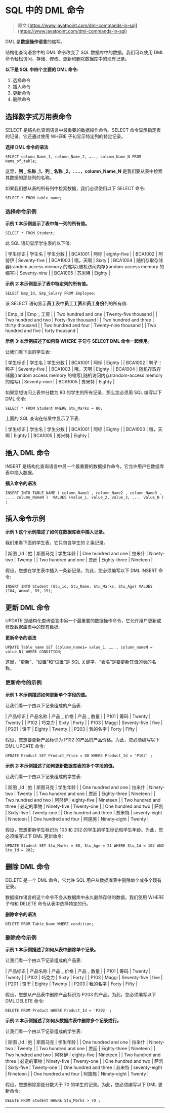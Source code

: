 # SQL 中的 DML 命令

> 原文:[https://www.javatpoint.com/dml-commands-in-sql](https://www.javatpoint.com/dml-commands-in-sql)

DML 是**数据操作语言**的缩写。

结构化查询语言中的 DML 命令改变了 SQL 数据库中的数据。我们可以使用 DML 命令轻松访问、存储、修改、更新和删除数据库中的现有记录。

**以下是 SQL 中四个主要的 DML 命令:**

1.  选择命令
2.  插入命令
3.  更新命令
4.  删除命令

## 选择数字式万用表命令

SELECT 是结构化查询语言中最重要的数据操作命令。SELECT 命令显示指定表的记录。它还通过使用 WHERE 子句显示特定列的特定记录。

**选择 DML 命令的语法**

```
SELECT column_Name_1, column_Name_2, ….., column_Name_N FROM Name_of_table;
```

这里，**列 _ 名称 _1，列 _ 名称 _2，…..，column_Name_N** 是我们要从表中检索其数据的那些列的名称。

如果我们想从表的所有列中检索数据，我们必须使用以下 SELECT 命令:

```
SELECT * FROM table_name;
```

### 选择命令示例

**示例 1:本示例显示了表中每一列的所有值。**

```
SELECT * FROM Student;
```

此 SQL 语句显示学生表的以下值:

| 学生标识 | 学生名 | 学生分数 |
| BCA1001 | 阿标 | eighty-five |
| BCA1002 | 阿努伊 | Seventy-five |
| BCA1003 | 哦，天啊 | Sixty |
| BCA1004 | 随机存取存储器(random access memory 的缩写)ˌ随机访问内存(random-access memory 的缩写) | Seventy-nine |
| BCA1005 | 苏米特 | Eighty |

**示例 2:本示例显示了表中特定列的所有值。**

```
SELECT Emp_Id, Emp_Salary FROM Employee;
```

该 SELECT 语句显示**员工**表中**员工工资**和**员工身份**列的所有值:

| Emp_Id | Emp _ 工资 |
| Two hundred and one | Twenty-five thousand |
| Two hundred and two | Forty-five thousand |
| Two hundred and three | thirty thousand |
| Two hundred and four | Twenty-nine thousand |
| Two hundred and five | forty thousand |

**示例 3:本示例描述了如何将 WHERE 子句与 SELECT DML 命令一起使用。**

让我们看下面的学生表:

| 学生标识 | 学生名 | 学生分数 |
| BCA1001 | 阿标 | Eighty |
| BCA1002 | 鸭子！鸭子 | Seventy-five |
| BCA1003 | 哦，天啊 | Eighty |
| BCA1004 | 随机存取存储器(random access memory 的缩写)ˌ随机访问内存(random-access memory 的缩写) | Seventy-nine |
| BCA1005 | 苏米特 | Eighty |

如果您想访问上表中分数为 80 的学生的所有记录，那么您必须用 SQL 编写以下 DML 命令:

```
SELECT * FROM Student WHERE Stu_Marks = 80;
```

上面的 SQL 查询在结果中显示了下表:

| 学生标识 | 学生名 | 学生分数 |
| BCA1001 | 阿标 | Eighty |
| BCA1003 | 哦，天啊 | Eighty |
| BCA1005 | 苏米特 | Eighty |

## 插入 DML 命令

INSERT 是结构化查询语言中另一个最重要的数据操作命令，它允许用户在数据库表中插入数据。

**插入命令的语法**

```
INSERT INTO TABLE_NAME ( column_Name1 , column_Name2 , column_Name3 , .... column_NameN )  VALUES (value_1, value_2, value_3, .... value_N ) ; 
```

## 插入命令示例

**示例 1:这个示例描述了如何在数据库表中插入记录。**

我们来看下面的学生表，它只包含学生的 2 条记录。

| 斯图 _Id | 姓 | 斯图马克 | 学生年龄 |
| One hundred and one | 拉米什 | Ninety-two | Twenty |
| Two hundred and one | 贾廷 | Eighty-three | Nineteen |

假设，您想在学生表中插入一条新记录。为此，您必须编写以下 DML INSERT 命令:

```
INSERT INTO Student (Stu_id, Stu_Name, Stu_Marks, Stu_Age) VALUES (104, Anmol, 89, 19);
```

## 更新 DML 命令

UPDATE 是结构化查询语言中另一个最重要的数据操作命令，它允许用户更新或修改数据库表中的现有数据。

**更新命令的语法**

```
UPDATE Table_name SET [column_name1= value_1, ….., column_nameN = value_N] WHERE CONDITION;
```

这里，“更新”、“设置”和“位置”是 SQL 关键字，“表名”是要更新其值的表的名称。

### 更新命令的示例

**示例 1:本示例描述如何更新单个字段的值。**

让我们看一个由以下记录组成的产品表:

| 产品标识 | 产品名称 | 产品 _ 价格 | 产品 _ 数量 |
| P101 | 筹码 | Twenty | Twenty |
| P102 | 巧克力 | Sixty | Forty |
| P103 | Maggi | Seventy-five | five |
| P201 | 饼干 | Eighty | Twenty |
| P203 | 我的名字 | Forty | Fifty |

假设，您想要更新产品标识为 P102 的产品的产品价格。为此，您必须编写以下 DML UPDATE 命令:

```
UPDATE Product SET Product_Price = 80 WHERE Product_Id = 'P102' ;
```

**示例 2:本示例描述了如何更新数据库表的多个字段的值。**

让我们看一个由以下记录组成的学生表:

| 斯图 _Id | 姓 | 斯图马克 | 学生年龄 |
| One hundred and one | 拉米什 | Ninety-two | Twenty |
| Two hundred and one | 贾廷 | Eighty-three | Nineteen |
| Two hundred and two | 阿努伊 | eighty-five | Nineteen |
| Two hundred and three | 必定的事物 | Ninety-five | Twenty-one |
| One hundred and two | 萨凯 | Sixty-five | Twenty-one |
| One hundred and three | 苏米特 | seventy-eight | Nineteen |
| One hundred and four | 阿施施 | Ninety-eight | Twenty |

假设，您想更新学生标识为 103 和 202 的学生的学生标记和学生年龄。为此，您必须编写以下 DML 更新命令:

```
UPDATE Student SET Stu_Marks = 80, Stu_Age = 21 WHERE Stu_Id = 103 AND Stu_Id = 202;
```

## 删除 DML 命令

DELETE 是一个 DML 命令，它允许 SQL 用户从数据库表中删除单个或多个现有记录。

数据操作语言的这个命令不会从数据库中永久删除存储的数据。我们使用 WHERE 子句和 DELETE 命令从表中选择特定的行。

**删除命令的语法**

```
DELETE FROM Table_Name WHERE condition;
```

### 删除命令示例

**示例 1:本示例描述了如何从表中删除单个记录。**

让我们看一个由以下记录组成的产品表:

| 产品标识 | 产品名称 | 产品 _ 价格 | 产品 _ 数量 |
| P101 | 筹码 | Twenty | Twenty |
| P102 | 巧克力 | Sixty | Forty |
| P103 | Maggi | Seventy-five | five |
| P201 | 饼干 | Eighty | Twenty |
| P203 | 我的名字 | Forty | Fifty |

假设，您想从产品表中删除产品标识为 P203 的产品。为此，您必须编写以下 DML DELETE 命令:

```
DELETE FROM Product WHERE Product_Id = 'P202' ;
```

**示例 2:本示例描述了如何从数据库表中删除多个记录或行。**

让我们看一个由以下记录组成的学生表:

| 斯图 _Id | 姓 | 斯图马克 | 学生年龄 |
| One hundred and one | 拉米什 | Ninety-two | Twenty |
| Two hundred and one | 贾廷 | Eighty-three | Nineteen |
| Two hundred and two | 阿努伊 | eighty-five | Nineteen |
| Two hundred and three | 必定的事物 | Ninety-five | Twenty-one |
| One hundred and two | 萨凯 | Sixty-five | Twenty-one |
| One hundred and three | 苏米特 | seventy-eight | Nineteen |
| One hundred and four | 阿施施 | Ninety-eight | Twenty |

假设，您想删除那些分数大于 70 的学生的记录。为此，您必须编写以下 DML 更新命令:

```
DELETE FROM Student WHERE Stu_Marks > 70 ;
```

* * *